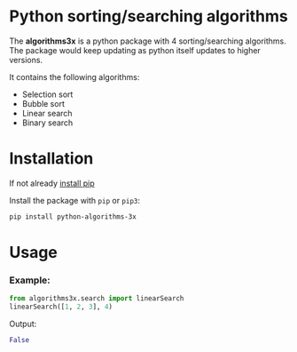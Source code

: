 # Python sorting/searching algorithms


The **algorithms3x** is a python package with 4 sorting/searching algorithms. The package would keep updating as python itself updates to higher versions.

It contains the following algorithms:

- Selection sort
- Bubble sort
- Linear search
- Binary search


# Installation
If not already [install pip](https://pip.pypa.io/en/stable/installing/)

Install the package with `pip` or `pip3`:

```bash
pip install python-algorithms-3x
```

# Usage
### Example:
```Python
from algorithms3x.search import linearSearch
linearSearch([1, 2, 3], 4)
```
Output:
```Python
False
```